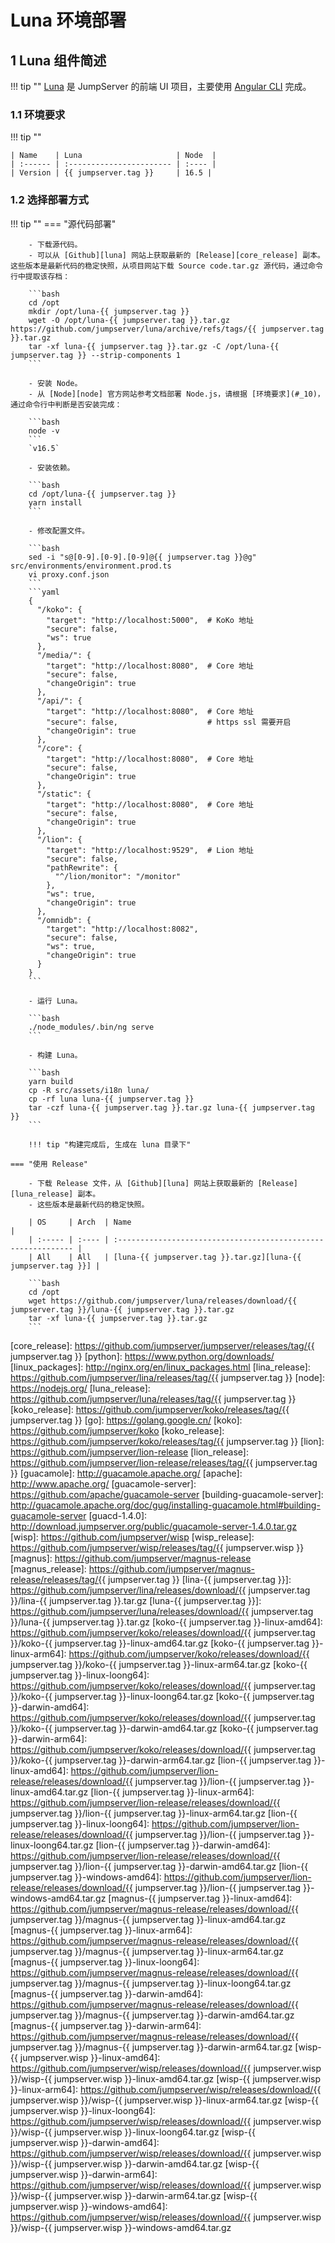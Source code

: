 # Luna 环境部署
## 1 Luna 组件简述
!!! tip ""
    [Luna][luna] 是 JumpServer 的前端 UI 项目，主要使用 [Angular CLI][angular_cli] 完成。

### 1.1 环境要求
!!! tip ""

    | Name    | Luna                     | Node  |
    | :------ | :----------------------- | :---- |
    | Version | {{ jumpserver.tag }}     | 16.5 |

### 1.2 选择部署方式
!!! tip ""
    === "源代码部署"

        - 下载源代码。
        - 可以从 [Github][luna] 网站上获取最新的 [Release][core_release] 副本。这些版本是最新代码的稳定快照，从项目网站下载 Source code.tar.gz 源代码，通过命令行中提取该存档：

        ```bash
        cd /opt
        mkdir /opt/luna-{{ jumpserver.tag }}
        wget -O /opt/luna-{{ jumpserver.tag }}.tar.gz https://github.com/jumpserver/luna/archive/refs/tags/{{ jumpserver.tag }}.tar.gz
        tar -xf luna-{{ jumpserver.tag }}.tar.gz -C /opt/luna-{{ jumpserver.tag }} --strip-components 1
        ```

        - 安装 Node。
        - 从 [Node][node] 官方网站参考文档部署 Node.js，请根据 [环境要求](#_10)，通过命令行中判断是否安装完成：

        ```bash
        node -v
        ```
        `v16.5`

        - 安装依赖。

        ```bash
        cd /opt/luna-{{ jumpserver.tag }}
        yarn install
        ```

        - 修改配置文件。

        ```bash
        sed -i "s@[0-9].[0-9].[0-9]@{{ jumpserver.tag }}@g" src/environments/environment.prod.ts
        vi proxy.conf.json
        ```
        ```yaml
        {
          "/koko": {
            "target": "http://localhost:5000",  # KoKo 地址
            "secure": false,
            "ws": true
          },
          "/media/": {
            "target": "http://localhost:8080",  # Core 地址
            "secure": false,
            "changeOrigin": true
          },
          "/api/": {
            "target": "http://localhost:8080",  # Core 地址
            "secure": false,                    # https ssl 需要开启
            "changeOrigin": true
          },
          "/core": {
            "target": "http://localhost:8080",  # Core 地址
            "secure": false,
            "changeOrigin": true
          },
          "/static": {
            "target": "http://localhost:8080",  # Core 地址
            "secure": false,
            "changeOrigin": true
          },
          "/lion": {
            "target": "http://localhost:9529",  # Lion 地址
            "secure": false,
            "pathRewrite": {
              "^/lion/monitor": "/monitor"
            },
            "ws": true,
            "changeOrigin": true
          },
          "/omnidb": {
            "target": "http://localhost:8082",
            "secure": false,
            "ws": true,
            "changeOrigin": true
          }
        }
        ```

        - 运行 Luna。

        ```bash
        ./node_modules/.bin/ng serve
        ```

        - 构建 Luna。

        ```bash
        yarn build
        cp -R src/assets/i18n luna/
        cp -rf luna luna-{{ jumpserver.tag }}
        tar -czf luna-{{ jumpserver.tag }}.tar.gz luna-{{ jumpserver.tag }}
        ```

        !!! tip "构建完成后, 生成在 luna 目录下"

    === "使用 Release"

        - 下载 Release 文件，从 [Github][luna] 网站上获取最新的 [Release][luna_release] 副本。
        - 这些版本是最新代码的稳定快照。

        | OS     | Arch  | Name                                                          |
        | :----- | :---- | :------------------------------------------------------------ |
        | All    | All   | [luna-{{ jumpserver.tag }}.tar.gz][luna-{{ jumpserver.tag }}] |

        ```bash
        cd /opt
        wget https://github.com/jumpserver/luna/releases/download/{{ jumpserver.tag }}/luna-{{ jumpserver.tag }}.tar.gz
        tar -xf luna-{{ jumpserver.tag }}.tar.gz
        ```


[nginx]: http://nginx.org/
[lina]: https://github.com/jumpserver/lina/
[vue]: https://cn.vuejs.org/
[element_ui]: https://element.eleme.cn/
[luna]: https://github.com/jumpserver/luna/
[angular_cli]: https://github.com/angular/angular-cli
[core]: https://github.com/jumpserver/jumpserver/
[django]: https://docs.djangoproject.com/
[gunicorn]: https://gunicorn.org/
[celery]: https://docs.celeryproject.org/
[flower]: https://github.com/mher/flower/
[daphne]: https://github.com/django/daphne/
[github]: https://github.com/
[core_release]: https://github.com/jumpserver/jumpserver/releases/tag/{{ jumpserver.tag }}
[python]: https://www.python.org/downloads/
[linux_packages]: http://nginx.org/en/linux_packages.html
[lina_release]: https://github.com/jumpserver/lina/releases/tag/{{ jumpserver.tag }}
[node]: https://nodejs.org/
[luna_release]: https://github.com/jumpserver/luna/releases/tag/{{ jumpserver.tag }}
[koko_release]: https://github.com/jumpserver/koko/releases/tag/{{ jumpserver.tag }}
[go]: https://golang.google.cn/
[koko]: https://github.com/jumpserver/koko
[koko_release]: https://github.com/jumpserver/koko/releases/tag/{{ jumpserver.tag }}
[lion]: https://github.com/jumpserver/lion-release
[lion_release]: https://github.com/jumpserver/lion-release/releases/tag/{{ jumpserver.tag }}
[guacamole]: http://guacamole.apache.org/
[apache]: http://www.apache.org/
[guacamole-server]: https://github.com/apache/guacamole-server
[building-guacamole-server]: http://guacamole.apache.org/doc/gug/installing-guacamole.html#building-guacamole-server
[guacd-1.4.0]: http://download.jumpserver.org/public/guacamole-server-1.4.0.tar.gz
[wisp]: https://github.com/jumpserver/wisp
[wisp_release]: https://github.com/jumpserver/wisp/releases/tag/{{ jumpserver.wisp }}
[magnus]: https://github.com/jumpserver/magnus-release
[magnus_release]: https://github.com/jumpserver/magnus-release/releases/tag/{{ jumpserver.tag }}
[lina-{{ jumpserver.tag }}]: https://github.com/jumpserver/lina/releases/download/{{ jumpserver.tag }}/lina-{{ jumpserver.tag }}.tar.gz
[luna-{{ jumpserver.tag }}]: https://github.com/jumpserver/luna/releases/download/{{ jumpserver.tag }}/luna-{{ jumpserver.tag }}.tar.gz
[koko-{{ jumpserver.tag }}-linux-amd64]: https://github.com/jumpserver/koko/releases/download/{{ jumpserver.tag }}/koko-{{ jumpserver.tag }}-linux-amd64.tar.gz
[koko-{{ jumpserver.tag }}-linux-arm64]: https://github.com/jumpserver/koko/releases/download/{{ jumpserver.tag }}/koko-{{ jumpserver.tag }}-linux-arm64.tar.gz
[koko-{{ jumpserver.tag }}-linux-loong64]: https://github.com/jumpserver/koko/releases/download/{{ jumpserver.tag }}/koko-{{ jumpserver.tag }}-linux-loong64.tar.gz
[koko-{{ jumpserver.tag }}-darwin-amd64]: https://github.com/jumpserver/koko/releases/download/{{ jumpserver.tag }}/koko-{{ jumpserver.tag }}-darwin-amd64.tar.gz
[koko-{{ jumpserver.tag }}-darwin-arm64]: https://github.com/jumpserver/koko/releases/download/{{ jumpserver.tag }}/koko-{{ jumpserver.tag }}-darwin-arm64.tar.gz
[lion-{{ jumpserver.tag }}-linux-amd64]: https://github.com/jumpserver/lion-release/releases/download/{{ jumpserver.tag }}/lion-{{ jumpserver.tag }}-linux-amd64.tar.gz
[lion-{{ jumpserver.tag }}-linux-arm64]: https://github.com/jumpserver/lion-release/releases/download/{{ jumpserver.tag }}/lion-{{ jumpserver.tag }}-linux-arm64.tar.gz
[lion-{{ jumpserver.tag }}-linux-loong64]: https://github.com/jumpserver/lion-release/releases/download/{{ jumpserver.tag }}/lion-{{ jumpserver.tag }}-linux-loong64.tar.gz
[lion-{{ jumpserver.tag }}-darwin-amd64]: https://github.com/jumpserver/lion-release/releases/download/{{ jumpserver.tag }}/lion-{{ jumpserver.tag }}-darwin-amd64.tar.gz
[lion-{{ jumpserver.tag }}-windows-amd64]: https://github.com/jumpserver/lion-release/releases/download/{{ jumpserver.tag }}/lion-{{ jumpserver.tag }}-windows-amd64.tar.gz
[magnus-{{ jumpserver.tag }}-linux-amd64]: https://github.com/jumpserver/magnus-release/releases/download/{{ jumpserver.tag }}/magnus-{{ jumpserver.tag }}-linux-amd64.tar.gz
[magnus-{{ jumpserver.tag }}-linux-arm64]: https://github.com/jumpserver/magnus-release/releases/download/{{ jumpserver.tag }}/magnus-{{ jumpserver.tag }}-linux-arm64.tar.gz
[magnus-{{ jumpserver.tag }}-linux-loong64]: https://github.com/jumpserver/magnus-release/releases/download/{{ jumpserver.tag }}/magnus-{{ jumpserver.tag }}-linux-loong64.tar.gz
[magnus-{{ jumpserver.tag }}-darwin-amd64]: https://github.com/jumpserver/magnus-release/releases/download/{{ jumpserver.tag }}/magnus-{{ jumpserver.tag }}-darwin-amd64.tar.gz
[magnus-{{ jumpserver.tag }}-darwin-arm64]: https://github.com/jumpserver/magnus-release/releases/download/{{ jumpserver.tag }}/magnus-{{ jumpserver.tag }}-darwin-arm64.tar.gz
[wisp-{{ jumpserver.wisp }}-linux-amd64]: https://github.com/jumpserver/wisp/releases/download/{{ jumpserver.wisp }}/wisp-{{ jumpserver.wisp }}-linux-amd64.tar.gz
[wisp-{{ jumpserver.wisp }}-linux-arm64]: https://github.com/jumpserver/wisp/releases/download/{{ jumpserver.wisp }}/wisp-{{ jumpserver.wisp }}-linux-arm64.tar.gz
[wisp-{{ jumpserver.wisp }}-linux-loong64]: https://github.com/jumpserver/wisp/releases/download/{{ jumpserver.wisp }}/wisp-{{ jumpserver.wisp }}-linux-loong64.tar.gz
[wisp-{{ jumpserver.wisp }}-darwin-amd64]: https://github.com/jumpserver/wisp/releases/download/{{ jumpserver.wisp }}/wisp-{{ jumpserver.wisp }}-darwin-amd64.tar.gz
[wisp-{{ jumpserver.wisp }}-darwin-arm64]: https://github.com/jumpserver/wisp/releases/download/{{ jumpserver.wisp }}/wisp-{{ jumpserver.wisp }}-darwin-arm64.tar.gz
[wisp-{{ jumpserver.wisp }}-windows-amd64]: https://github.com/jumpserver/wisp/releases/download/{{ jumpserver.wisp }}/wisp-{{ jumpserver.wisp }}-windows-amd64.tar.gz
